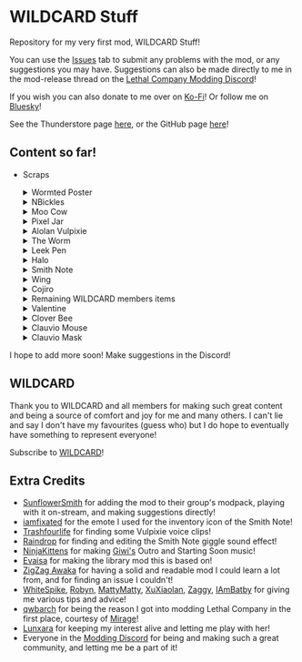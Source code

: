 # WILDCARD Stuff

Repository for my very first mod, WILDCARD Stuff!

You can use the [Issues](https://github.com/TheDebbyCase/LCWildCardMod/issues) tab to submit any problems with the mod, or any suggestions you may have.
Suggestions can also be made directly to me in the mod-release thread on the [Lethal Company Modding Discord](https://discord.gg/lcmod)!

If you wish you can also donate to me over on [Ko-Fi](https://ko-fi.com/thedebbycase)!
Or follow me on [Bluesky](https://bsky.app/profile/thedebbycase.bsky.social)!

See the Thunderstore page [here](https://thunderstore.io/c/lethal-company/p/deB/WILDCARDStuff),
or the GitHub page [here](https://github.com/TheDebbyCase/LCWildCardMod)!

## Content so far!

- Scraps
	<details>
	<summary>Wormted Poster</summary>
	
	Original design by [Giwi](https://www.twitch.tv/giwi), 
	Can you find it?

	![Preview](https://raw.githubusercontent.com/TheDebbyCase/LCWildCardMod/main/Images/WormtedPosterPreview.png)
	
	</details>
	
	<details>
	<summary>NBickles</summary>
	
	Original 3D model by [Zeekerss](https://bsky.app/profile/zeekerss.bsky.social), 
	They're non-binary

	![Preview](https://raw.githubusercontent.com/TheDebbyCase/LCWildCardMod/main/Images/NBicklesPreview.png)
	
	</details>
	
	<details>
	<summary>Moo Cow</summary>
	
	Original design by [Kael](https://www.twitch.tv/kael), 
	Squeeze it

	![Preview](https://raw.githubusercontent.com/TheDebbyCase/LCWildCardMod/main/Images/MooCowPreview.png)
	
	</details>

	<details>
	<summary>Pixel Jar</summary>
	
	Original designs by [Kael](https://www.twitch.tv/kael), 
	Collect them all

	![Preview](https://raw.githubusercontent.com/TheDebbyCase/LCWildCardMod/main/Images/PixelJarPreview.png)
	
	</details>

	<details>
	<summary>Alolan Vulpixie</summary>
	
	Original model by [Game Freak](https://www.gamefreak.co.jp), 
	Squash it
	
	![Preview](https://raw.githubusercontent.com/TheDebbyCase/LCWildCardMod/main/Images/VulpixiePreview.png)
	
	</details>

	<details>
	<summary>The Worm</summary>
	
	Original design by [Giwi](https://www.twitch.tv/giwi), 
	Pester it and throw it
	
	![Preview](https://raw.githubusercontent.com/TheDebbyCase/LCWildCardMod/main/Images/TheWormPreview.png)
	
	</details>

	<details>
	<summary>Leek Pen</summary>
	
	Original designs by [Kael](https://www.twitch.tv/kael), 
	Swing it
	
	![Preview](https://raw.githubusercontent.com/TheDebbyCase/LCWildCardMod/main/Images/LeekPenPreview.png)
	
	</details>
	
	<details>
	<summary>Halo</summary>
	
	Original designs by [Kael](https://www.twitch.tv/kael), 
	Throw it and die! Or don't?
	
	![Preview](https://raw.githubusercontent.com/TheDebbyCase/LCWildCardMod/main/Images/HaloPreview.png)
	
	</details>

	<details>
	<summary>Smith Note</summary>
	
	Prepare for the New World
	
	![Preview](https://raw.githubusercontent.com/TheDebbyCase/LCWildCardMod/main/Images/SmithNotePreview.png)
	
	</details>

	<details>
	<summary>Wing</summary>

	Original designs by [Kael](https://www.twitch.tv/kael), 
	You feel lighter already!
	
	![Preview](https://raw.githubusercontent.com/TheDebbyCase/LCWildCardMod/main/Images/WingPreview.png)
	
	</details>

	<details>
	<summary>Cojiro</summary>

	Original designs by [Nintendo](https://www.nintendo.com), 
	You feel lighter already, but again!
	
	![Preview](https://raw.githubusercontent.com/TheDebbyCase/LCWildCardMod/main/Images/CojiroPreview.png)
	
	</details>

	<details>
	<summary>Remaining WILDCARD members items</summary>

	No functionality (Fyrus Star has since been upgraded)
	
	![Preview](https://raw.githubusercontent.com/TheDebbyCase/LCWildCardMod/main/Images/AssortedPreview.png)
	
	</details>

	<details>
	<summary>Valentine</summary>

	The more you hold it, the more valuable it becomes
	
	![Preview](https://raw.githubusercontent.com/TheDebbyCase/LCWildCardMod/main/Images/ValentinePreview.png)
	
	</details>

	<details>
	<summary>Clover Bee</summary>

	Original design by [Cloverinari](https://bsky.app/profile/cloverinari.net), 
	A bee with an attitude
	
	![Preview](https://raw.githubusercontent.com/TheDebbyCase/LCWildCardMod/main/Images/CloverBeePreview.png)
	
	</details>

	<details>
	<summary>Clauvio Mouse</summary>

	Original design by [Clauvio](https://bsky.app/profile/clauvio.bsky.social), 
	A mouse with an attitude
	
	![Preview](https://raw.githubusercontent.com/TheDebbyCase/LCWildCardMod/main/Images/ClauvioMousePreview.png)
	
	</details>

	<details>
	<summary>Clauvio Mask</summary>

	Original design by [Clauvio](https://bsky.app/profile/clauvio.bsky.social), 
	Bring it back to the ship, I dare you
	
	![Preview](https://raw.githubusercontent.com/TheDebbyCase/LCWildCardMod/main/Images/ClauvioMaskPreview.png)
	
	</details>

I hope to add more soon! Make suggestions in the Discord!

## WILDCARD

Thank you to WILDCARD and all members for making such great content and being a source of comfort and joy for me and many others. I can't lie and say I don't have my favourites (guess who) but I do hope to eventually have something to represent everyone!

Subscribe to [WILDCARD](https://www.youtube.com/@WILDCARDorg)!

## Extra Credits

- [SunflowerSmith](https://www.twitch.tv/sunflowersmith) for adding the mod to their group's modpack, playing with it on-stream, and making suggestions directly!
- [iamfixated](https://bsky.app/profile/iamfixated.bsky.social) for the emote I used for the inventory icon of the Smith Note!
- [Trashfourlife](https://bsky.app/profile/trashfourlife.bsky.social) for finding some Vulpixie voice clips!
- [Raindrop](https://discord.gg/TgXEcxUemF) for finding and editing the Smith Note giggle sound effect!
- [NinjaKittens](https://www.youtube.com/@NinjaKittens) for making [Giwi's](https://www.twitch.tv/giwi) Outro and Starting Soon music!
- [Evaisa](https://thunderstore.io/c/lethal-company/p/Evaisa) for making the library mod this is based on!
- [ZigZag Awaka](https://thunderstore.io/c/lethal-company/p/Zigzag) for having a solid and readable mod I could learn a lot from, and for finding an issue I couldn't!
- [WhiteSpike](https://thunderstore.io/c/lethal-company/p/WhiteSpike), [Robyn](https://thunderstore.io/c/lethal-company/p/Mom_Llama), [MattyMatty](https://thunderstore.io/c/lethal-company/p/mattymatty/), [XuXiaolan](https://thunderstore.io/c/lethal-company/p/XuXiaolan), [Zaggy](https://thunderstore.io/c/lethal-company/p/Zaggy1024), [IAmBatby](https://thunderstore.io/c/lethal-company/p/IAmBatby/) for giving me various tips and advice!
- [qwbarch](https://thunderstore.io/c/lethal-company/p/qwbarch) for being the reason I got into modding Lethal Company in the first place, courtesy of [Mirage](https://thunderstore.io/c/lethal-company/p/qwbarch/Mirage)!
- [Lunxara](https://www.twitch.tv/lunxara) for keeping my interest alive and letting me play with her!
- Everyone in the [Modding Discord](https://discord.gg/lcmod) for being and making such a great community, and letting me be a part of it!